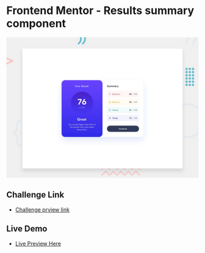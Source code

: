 # Frontend Mentor - Results summary component

![Design preview for the Results summary component coding challenge](./design/desktop-preview.jpg)

## Challenge Link

- [Challenge prview link](https://www.frontendmentor.io/challenges/results-summary-component-CE_K6s0maV)

## Live Demo

- [Live Preview Here](https://results-summary-component-mo3bassias-projects.vercel.app)
